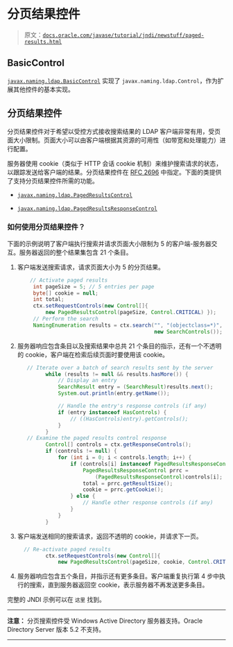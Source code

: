 # 分页结果控件

> 原文：[`docs.oracle.com/javase/tutorial/jndi/newstuff/paged-results.html`](https://docs.oracle.com/javase/tutorial/jndi/newstuff/paged-results.html)

## BasicControl

[`javax.naming.ldap.BasicControl`](https://docs.oracle.com/javase/8/docs/api/javax/naming/ldap/BasicControl.html) 实现了 `javax.naming.ldap.Control`，作为扩展其他控件的基本实现。

## 分页结果控件

分页结果控件对于希望以受控方式接收搜索结果的 LDAP 客户端非常有用，受页面大小限制。页面大小可以由客户端根据其资源的可用性（如带宽和处理能力）进行配置。

服务器使用 cookie（类似于 HTTP 会话 cookie 机制）来维护搜索请求的状态，以跟踪发送给客户端的结果。分页结果控件在 [RFC 2696](http://www.ietf.org/rfc/rfc2696.txt) 中指定。下面的类提供了支持分页结果控件所需的功能。

+   [`javax.naming.ldap.PagedResultsControl`](https://docs.oracle.com/javase/8/docs/api/javax/naming/ldap/PagedResultsControl.html)

+   [`javax.naming.ldap.PagedResultsResponseControl`](https://docs.oracle.com/javase/8/docs/api/javax/naming/ldap/PagedResultsResponseControl.html)

### 如何使用分页结果控件？

下面的示例说明了客户端执行搜索并请求页面大小限制为 5 的客户端-服务器交互。服务器返回的整个结果集包含 21 个条目。

1.  客户端发送搜索请求，请求页面大小为 5 的分页结果。

    ```java
        // Activate paged results
         int pageSize = 5; // 5 entries per page
         byte[] cookie = null;
         int total;
         ctx.setRequestControls(new Control[]{ 
             new PagedResultsControl(pageSize, Control.CRITICAL) });
         // Perform the search
         NamingEnumeration results = ctx.search("", "(objectclass=*)", 
                                                new SearchControls());

    ```

1.  服务器响应包含条目以及搜索结果中总共 21 个条目的指示，还有一个不透明的 cookie，客户端在检索后续页面时要使用该 cookie。

    ```java
       // Iterate over a batch of search results sent by the server
             while (results != null && results.hasMore()) {
                 // Display an entry
                 SearchResult entry = (SearchResult)results.next();
                 System.out.println(entry.getName());

                 // Handle the entry's response controls (if any)
                 if (entry instanceof HasControls) {
                     // ((HasControls)entry).getControls();
                 }
             }
       // Examine the paged results control response 
             Control[] controls = ctx.getResponseControls();
             if (controls != null) {
                 for (int i = 0; i < controls.length; i++) {
                     if (controls[i] instanceof PagedResultsResponseControl) {
                         PagedResultsResponseControl prrc =
                             (PagedResultsResponseControl)controls[i];
                         total = prrc.getResultSize();
                         cookie = prrc.getCookie();
                     } else {
                         // Handle other response controls (if any)
                     }
                 }
             }   

    ```

1.  客户端发送相同的搜索请求，返回不透明的 cookie，并请求下一页。

    ```java
      // Re-activate paged results
             ctx.setRequestControls(new Control[]{
                 new PagedResultsControl(pageSize, cookie, Control.CRITICAL) });

    ```

1.  服务器响应包含五个条目，并指示还有更多条目。客户端重复执行第 4 步中执行的搜索，直到服务器返回空 cookie，表示服务器不再发送更多条目。

完整的 JNDI 示例可以在 `这里` 找到。

* * *

**注意：** 分页搜索控件受 Windows Active Directory 服务器支持。Oracle Directory Server 版本 5.2 不支持。

* * *
